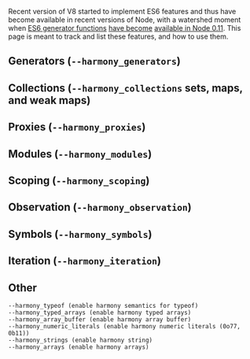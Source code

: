 Recent version of V8 started to implement ES6 features and thus have become available in recent versions of Node, with a watershed moment when [ES6 generator functions](http://people.mozilla.org/~jorendorff/es6-draft.html#sec-14.4) [have become](http://wingolog.org/archives/2013/05/08/generators-in-v8) [available in Node 0.11](http://blog.alexmaccaw.com/how-yield-will-transform-node).
This page is meant to track and list these features, and how to use them.

## Generators (`--harmony_generators`)

## Collections (`--harmony_collections` sets, maps, and weak maps)

## Proxies (`--harmony_proxies`)

## Modules (`--harmony_modules`)

## Scoping (`--harmony_scoping`)

## Observation (`--harmony_observation`)

## Symbols (`--harmony_symbols`)

## Iteration (`--harmony_iteration`)

## Other
```shell
--harmony_typeof (enable harmony semantics for typeof)
--harmony_typed_arrays (enable harmony typed arrays)
--harmony_array_buffer (enable harmony array buffer)
--harmony_numeric_literals (enable harmony numeric literals (0o77, 0b11))
--harmony_strings (enable harmony string)
--harmony_arrays (enable harmony arrays)
```
